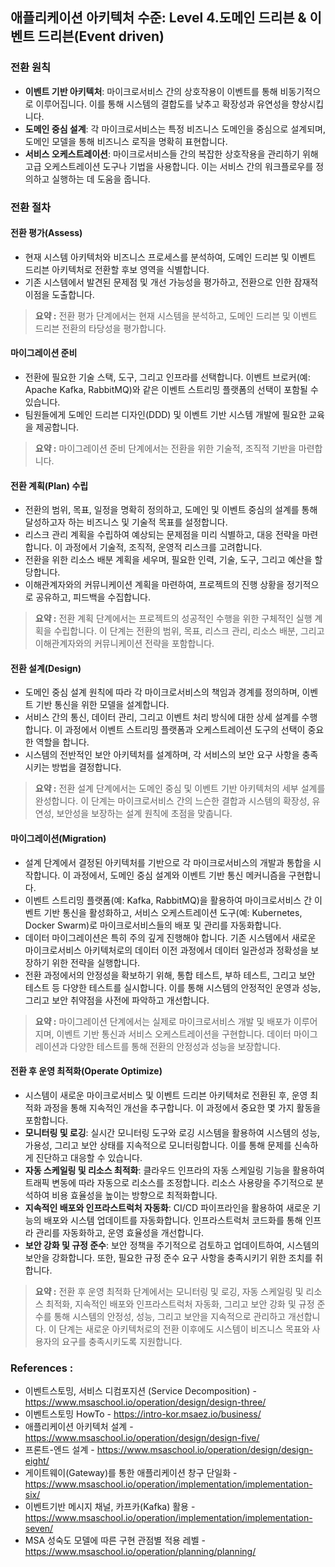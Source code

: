 ## 애플리케이션 아키텍처 수준: Level 4.도메인 드리븐 & 이벤트 드리븐(Event driven)

### 전환 원칙
- **이벤트 기반 아키텍처**: 마이크로서비스 간의 상호작용이 이벤트를 통해 비동기적으로 이루어집니다. 이를 통해 시스템의 결합도를 낮추고 확장성과 유연성을 향상시킵니다.
- **도메인 중심 설계**: 각 마이크로서비스는 특정 비즈니스 도메인을 중심으로 설계되며, 도메인 모델을 통해 비즈니스 로직을 명확히 표현합니다.
- **서비스 오케스트레이션**: 마이크로서비스들 간의 복잡한 상호작용을 관리하기 위해 고급 오케스트레이션 도구나 기법을 사용합니다. 이는 서비스 간의 워크플로우를 정의하고 실행하는 데 도움을 줍니다.

### 전환 절차
#### 전환 평가(Assess)
- 현재 시스템 아키텍처와 비즈니스 프로세스를 분석하여, 도메인 드리븐 및 이벤트 드리븐 아키텍처로 전환할 후보 영역을 식별합니다.
- 기존 시스템에서 발견된 문제점 및 개선 가능성을 평가하고, 전환으로 인한 잠재적 이점을 도출합니다.

> **요약 :** 전환 평가 단계에서는 현재 시스템을 분석하고, 도메인 드리븐 및 이벤트 드리븐 전환의 타당성을 평가합니다.

#### 마이그레이션 준비
- 전환에 필요한 기술 스택, 도구, 그리고 인프라를 선택합니다. 이벤트 브로커(예: Apache Kafka, RabbitMQ)와 같은 이벤트 스트리밍 플랫폼의 선택이 포함될 수 있습니다.
- 팀원들에게 도메인 드리븐 디자인(DDD) 및 이벤트 기반 시스템 개발에 필요한 교육을 제공합니다.

> **요약 :** 마이그레이션 준비 단계에서는 전환을 위한 기술적, 조직적 기반을 마련합니다.

#### 전환 계획(Plan) 수립
- 전환의 범위, 목표, 일정을 명확히 정의하고, 도메인 및 이벤트 중심의 설계를 통해 달성하고자 하는 비즈니스 및 기술적 목표를 설정합니다.
- 리스크 관리 계획을 수립하여 예상되는 문제점을 미리 식별하고, 대응 전략을 마련합니다. 이 과정에서 기술적, 조직적, 운영적 리스크를 고려합니다.
- 전환을 위한 리소스 배분 계획을 세우며, 필요한 인력, 기술, 도구, 그리고 예산을 할당합니다.
- 이해관계자와의 커뮤니케이션 계획을 마련하여, 프로젝트의 진행 상황을 정기적으로 공유하고, 피드백을 수집합니다.

> **요약 :** 전환 계획 단계에서는 프로젝트의 성공적인 수행을 위한 구체적인 실행 계획을 수립합니다. 이 단계는 전환의 범위, 목표, 리스크 관리, 리소스 배분, 그리고 이해관계자와의 커뮤니케이션 전략을 포함합니다.

#### 전환 설계(Design)
- 도메인 중심 설계 원칙에 따라 각 마이크로서비스의 책임과 경계를 정의하며, 이벤트 기반 통신을 위한 모델을 설계합니다.
- 서비스 간의 통신, 데이터 관리, 그리고 이벤트 처리 방식에 대한 상세 설계를 수행합니다. 이 과정에서 이벤트 스트리밍 플랫폼과 오케스트레이션 도구의 선택이 중요한 역할을 합니다.
- 시스템의 전반적인 보안 아키텍처를 설계하며, 각 서비스의 보안 요구 사항을 충족시키는 방법을 결정합니다.

> **요약 :** 전환 설계 단계에서는 도메인 중심 및 이벤트 기반 아키텍처의 세부 설계를 완성합니다. 이 단계는 마이크로서비스 간의 느슨한 결합과 시스템의 확장성, 유연성, 보안성을 보장하는 설계 원칙에 초점을 맞춥니다.

#### 마이그레이션(Migration)
- 설계 단계에서 결정된 아키텍처를 기반으로 각 마이크로서비스의 개발과 통합을 시작합니다. 이 과정에서, 도메인 중심 설계와 이벤트 기반 통신 메커니즘을 구현합니다.
- 이벤트 스트리밍 플랫폼(예: Kafka, RabbitMQ)을 활용하여 마이크로서비스 간 이벤트 기반 통신을 활성화하고, 서비스 오케스트레이션 도구(예: Kubernetes, Docker Swarm)로 마이크로서비스들의 배포 및 관리를 자동화합니다.
- 데이터 마이그레이션은 특히 주의 깊게 진행해야 합니다. 기존 시스템에서 새로운 마이크로서비스 아키텍처로의 데이터 이전 과정에서 데이터 일관성과 정확성을 보장하기 위한 전략을 실행합니다.
- 전환 과정에서의 안정성을 확보하기 위해, 통합 테스트, 부하 테스트, 그리고 보안 테스트 등 다양한 테스트를 실시합니다. 이를 통해 시스템의 안정적인 운영과 성능, 그리고 보안 취약점을 사전에 파악하고 개선합니다.

> **요약 :** 마이그레이션 단계에서는 실제로 마이크로서비스 개발 및 배포가 이루어지며, 이벤트 기반 통신과 서비스 오케스트레이션을 구현합니다. 데이터 마이그레이션과 다양한 테스트를 통해 전환의 안정성과 성능을 보장합니다.

#### 전환 후 운영 최적화(Operate Optimize)
- 시스템이 새로운 마이크로서비스 및 이벤트 드리븐 아키텍처로 전환된 후, 운영 최적화 과정을 통해 지속적인 개선을 추구합니다. 이 과정에서 중요한 몇 가지 활동을 포함합니다.
- **모니터링 및 로깅**: 실시간 모니터링 도구와 로깅 시스템을 활용하여 시스템의 성능, 가용성, 그리고 보안 상태를 지속적으로 모니터링합니다. 이를 통해 문제를 신속하게 진단하고 대응할 수 있습니다.
- **자동 스케일링 및 리소스 최적화**: 클라우드 인프라의 자동 스케일링 기능을 활용하여 트래픽 변동에 따라 자동으로 리소스를 조정합니다. 리소스 사용량을 주기적으로 분석하여 비용 효율성을 높이는 방향으로 최적화합니다.
- **지속적인 배포와 인프라스트럭처 자동화**: CI/CD 파이프라인을 활용하여 새로운 기능의 배포와 시스템 업데이트를 자동화합니다. 인프라스트럭처 코드화를 통해 인프라 관리를 자동화하고, 운영 효율성을 개선합니다.
- **보안 강화 및 규정 준수**: 보안 정책을 주기적으로 검토하고 업데이트하여, 시스템의 보안을 강화합니다. 또한, 필요한 규정 준수 요구 사항을 충족시키기 위한 조치를 취합니다.

> **요약 :** 전환 후 운영 최적화 단계에서는 모니터링 및 로깅, 자동 스케일링 및 리소스 최적화, 지속적인 배포와 인프라스트럭처 자동화, 그리고 보안 강화 및 규정 준수를 통해 시스템의 안정성, 성능, 그리고 보안을 지속적으로 관리하고 개선합니다. 이 단계는 새로운 아키텍처로의 전환 이후에도 시스템이 비즈니스 목표와 사용자의 요구를 충족시키도록 지원합니다.

### References : 
- 이벤트스토밍, 서비스 디컴포지션 (Service Decomposition) - https://www.msaschool.io/operation/design/design-three/
- 이벤트스토밍 HowTo - https://intro-kor.msaez.io/business/
- 애플리케이션 아키텍처 설계 - https://www.msaschool.io/operation/design/design-five/    
- 프론트-엔드 설계 - https://www.msaschool.io/operation/design/design-eight/      
- 게이트웨이(Gateway)를 통한 애플리케이션 창구 단일화 - https://www.msaschool.io/operation/implementation/implementation-six/
- 이벤트기반 메시지 채널, 카프카(Kafka) 활용 - https://www.msaschool.io/operation/implementation/implementation-seven/
- MSA 성숙도 모델에 따른 구현 관점별 적용 레벨 - https://www.msaschool.io/operation/planning/planning/
